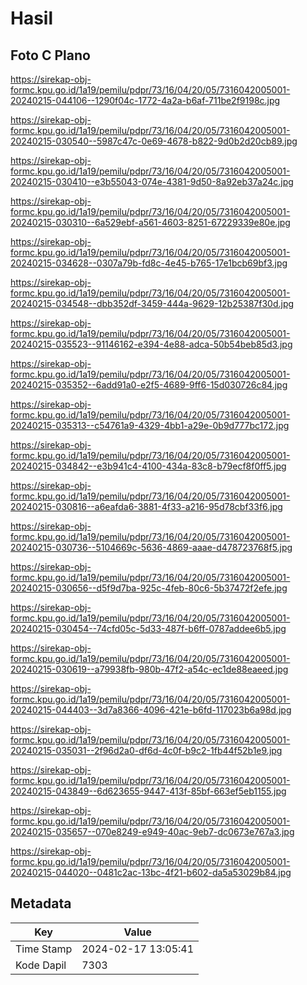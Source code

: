 # Hasil

## Foto C Plano

https://sirekap-obj-formc.kpu.go.id/1a19/pemilu/pdpr/73/16/04/20/05/7316042005001-20240215-044106--1290f04c-1772-4a2a-b6af-711be2f9198c.jpg

https://sirekap-obj-formc.kpu.go.id/1a19/pemilu/pdpr/73/16/04/20/05/7316042005001-20240215-030540--5987c47c-0e69-4678-b822-9d0b2d20cb89.jpg

https://sirekap-obj-formc.kpu.go.id/1a19/pemilu/pdpr/73/16/04/20/05/7316042005001-20240215-030410--e3b55043-074e-4381-9d50-8a92eb37a24c.jpg

https://sirekap-obj-formc.kpu.go.id/1a19/pemilu/pdpr/73/16/04/20/05/7316042005001-20240215-030310--6a529ebf-a561-4603-8251-67229339e80e.jpg

https://sirekap-obj-formc.kpu.go.id/1a19/pemilu/pdpr/73/16/04/20/05/7316042005001-20240215-034628--0307a79b-fd8c-4e45-b765-17e1bcb69bf3.jpg

https://sirekap-obj-formc.kpu.go.id/1a19/pemilu/pdpr/73/16/04/20/05/7316042005001-20240215-034548--dbb352df-3459-444a-9629-12b25387f30d.jpg

https://sirekap-obj-formc.kpu.go.id/1a19/pemilu/pdpr/73/16/04/20/05/7316042005001-20240215-035523--91146162-e394-4e88-adca-50b54beb85d3.jpg

https://sirekap-obj-formc.kpu.go.id/1a19/pemilu/pdpr/73/16/04/20/05/7316042005001-20240215-035352--6add91a0-e2f5-4689-9ff6-15d030726c84.jpg

https://sirekap-obj-formc.kpu.go.id/1a19/pemilu/pdpr/73/16/04/20/05/7316042005001-20240215-035313--c54761a9-4329-4bb1-a29e-0b9d777bc172.jpg

https://sirekap-obj-formc.kpu.go.id/1a19/pemilu/pdpr/73/16/04/20/05/7316042005001-20240215-034842--e3b941c4-4100-434a-83c8-b79ecf8f0ff5.jpg

https://sirekap-obj-formc.kpu.go.id/1a19/pemilu/pdpr/73/16/04/20/05/7316042005001-20240215-030816--a6eafda6-3881-4f33-a216-95d78cbf33f6.jpg

https://sirekap-obj-formc.kpu.go.id/1a19/pemilu/pdpr/73/16/04/20/05/7316042005001-20240215-030736--5104669c-5636-4869-aaae-d478723768f5.jpg

https://sirekap-obj-formc.kpu.go.id/1a19/pemilu/pdpr/73/16/04/20/05/7316042005001-20240215-030656--d5f9d7ba-925c-4feb-80c6-5b37472f2efe.jpg

https://sirekap-obj-formc.kpu.go.id/1a19/pemilu/pdpr/73/16/04/20/05/7316042005001-20240215-030454--74cfd05c-5d33-487f-b6ff-0787addee6b5.jpg

https://sirekap-obj-formc.kpu.go.id/1a19/pemilu/pdpr/73/16/04/20/05/7316042005001-20240215-030619--a79938fb-980b-47f2-a54c-ec1de88eaeed.jpg

https://sirekap-obj-formc.kpu.go.id/1a19/pemilu/pdpr/73/16/04/20/05/7316042005001-20240215-044403--3d7a8366-4096-421e-b6fd-117023b6a98d.jpg

https://sirekap-obj-formc.kpu.go.id/1a19/pemilu/pdpr/73/16/04/20/05/7316042005001-20240215-035031--2f96d2a0-df6d-4c0f-b9c2-1fb44f52b1e9.jpg

https://sirekap-obj-formc.kpu.go.id/1a19/pemilu/pdpr/73/16/04/20/05/7316042005001-20240215-043849--6d623655-9447-413f-85bf-663ef5eb1155.jpg

https://sirekap-obj-formc.kpu.go.id/1a19/pemilu/pdpr/73/16/04/20/05/7316042005001-20240215-035657--070e8249-e949-40ac-9eb7-dc0673e767a3.jpg

https://sirekap-obj-formc.kpu.go.id/1a19/pemilu/pdpr/73/16/04/20/05/7316042005001-20240215-044020--0481c2ac-13bc-4f21-b602-da5a53029b84.jpg


## Metadata

| Key        | Value               |
| ---------- | ------------------- |
| Time Stamp | 2024-02-17 13:05:41 |
| Kode Dapil | 7303                |



